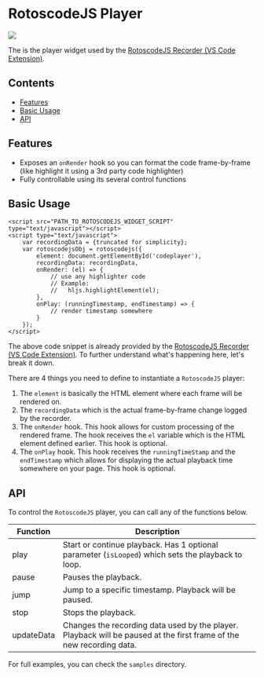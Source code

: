 # RotoscodeJS Player

[![](https://data.jsdelivr.com/v1/package/gh/projectkenneth/rotoscodejs-player/badge?style=rounded)](https://www.jsdelivr.com/package/gh/projectkenneth/rotoscodejs-player)

The is the player widget used by the [RotoscodeJS Recorder (VS Code Extension)](https://github.com/projectkenneth/rotoscodejs-recorder).

## Contents
- [Features](#features)
- [Basic Usage](#basic-usage)
- [API](#api)

## Features
* Exposes an `onRender` hook so you can format the code frame-by-frame (like highlight it using a 3rd party code highlighter)
* Fully controllable using its several control functions

## Basic Usage
```
<script src="PATH_TO_ROTOSCODEJS_WIDGET_SCRIPT" type="text/javascript"></script>
<script type="text/javascript">
    var recordingData = {truncated for simplicity};
    var rotoscodejsObj = rotoscodejs({
        element: document.getElementById('codeplayer'),
        recordingData: recordingData,
        onRender: (el) => {
            // use any highlighter code
            // Example:
            //   hljs.highlightElement(el);
        },
        onPlay: (runningTimestamp, endTimestamp) => {
            // render timestamp somewhere
        }
    });
</script>
```

The above code snippet is already provided by the [RotoscodeJS Recorder (VS Code Extension)](https://github.com/projectkenneth/rotoscodejs-recorder). To further understand what's happening here, let's break it down. 

There are 4 things you need to define to instantiate a `RotoscodeJS` player:
1. The `element` is basically the HTML element where each frame will be rendered on.
2. The `recordingData` which is the actual frame-by-frame change logged by the recorder.
3. The `onRender` hook. This hook allows for custom processing of the rendered frame. The hook receives the `el` variable which is the HTML element defined earlier. This hook is optional.
4. The `onPlay` hook. This hook receives the `runningTimeStamp` and the `endTimestamp` which allows for displaying the actual playback time somewhere on your page. This hook is optional.

## API
To control the `RotoscodeJS` player, you can call any of the functions below.

| Function | Description |
| --- | --- |
| play | Start or continue playback. Has 1 optional parameter (`isLooped`) which sets the playback to loop. |
| pause | Pauses the playback. |
| jump | Jump to a specific timestamp. Playback will be paused. |
| stop | Stops the playback. |
| updateData | Changes the recording data used by the player. Playback will be paused at the first frame of the new recording data. |

For full examples, you can check the `samples` directory.